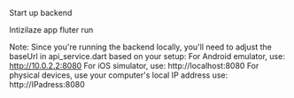 Start up backend

Intizilaze app
fluter run


Note: Since you're running the backend locally, you'll need to adjust the baseUrl in api_service.dart based on your setup:
For Android emulator, use: http://10.0.2.2:8080
For iOS simulator, use: http://localhost:8080
For physical devices, use your computer's local IP address
use: http://IPadress:8080
